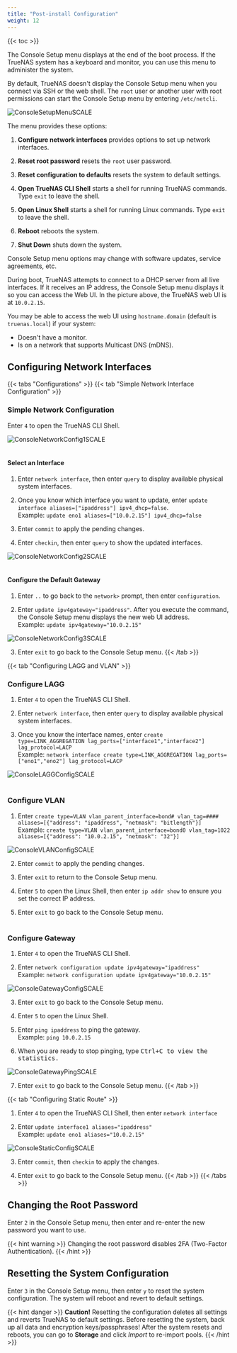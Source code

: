```yaml
---
title: "Post-install Configuration"
weight: 12
---
```


{{< toc >}}


The Console Setup menu displays at the end of the boot process.
If the TrueNAS system has a keyboard and monitor, you can use this menu to administer the system.

By default, TrueNAS doesn't display the Console Setup menu when you connect via SSH or the web shell.
The `root` user or another user with root permissions can start the Console Setup menu by entering `/etc/netcli`.

![ConsoleSetupMenuSCALE](/images/SCALE/ConsoleSetupMenuSCALE.png "TrueNAS Console Setup Menu")

The menu provides these options:

1) **Configure network interfaces** provides options to set up network interfaces.

2) **Reset root password** resets the `root` user password.

3) **Reset configuration to defaults** resets the system to default settings.

4) **Open TrueNAS CLI Shell** starts a shell for running TrueNAS commands. Type `exit` to leave the shell.

5) **Open Linux Shell** starts a shell for running Linux commands. Type `exit` to leave the shell.

6) **Reboot** reboots the system.

7) **Shut Down** shuts down the system.

Console Setup menu options may change with software updates, service agreements, etc.

During boot, TrueNAS attempts to connect to a DHCP server from all live interfaces.
If it receives an IP address, the Console Setup menu displays it so you can access the Web UI.
In the picture above, the TrueNAS web UI is at `10.0.2.15`.

You may be able to access the web UI using `hostname.domain` (default is `truenas.local`) if your system:
* Doesn't have a monitor.
* Is on a network that supports Multicast DNS (mDNS).

## Configuring Network Interfaces

{{< tabs "Configurations" >}}
{{< tab "Simple Network Interface Configuration" >}}
### Simple Network Configuration

Enter `4` to open the TrueNAS CLI Shell.

![ConsoleNetworkConfig1SCALE](/images/SCALE/ConsoleNetworkConfig1SCALE.png "TrueNAS SCALE Console Setup Menu")
<br><br>
#### Select an Interface

1. Enter `network interface`, then enter `query` to display available physical system interfaces.

2. Once you know which interface you want to update, enter `update interface aliases=["ipaddress"] ipv4_dhcp=false`.  
   Example: `update eno1 aliases=["10.0.2.15"] ipv4_dhcp=false`

3. Enter `commit` to apply the pending changes.

4. Enter `checkin`, then enter `query` to show the updated interfaces.

![ConsoleNetworkConfig2SCALE](/images/SCALE/ConsoleNetworkConfig2SCALE.png "TrueNAS SCALE Network Configuration")
<br><br>
#### Configure the Default Gateway

1. Enter `..` to go back to the `network>` prompt, then enter `configuration`.

2. Enter `update ipv4gateway="ipaddress"`. After you execute the command, the Console Setup menu displays the new web UI address.  
   Example: `update ipv4gateway="10.0.2.15"`

![ConsoleNetworkConfig3SCALE](/images/SCALE/ConsoleNetworkConfig3SCALE.png "TrueNAS SCALE Network Configuration")

3. Enter `exit` to go back to the Console Setup menu.
{{< /tab >}}

{{< tab "Configuring LAGG and VLAN" >}}
### Configure LAGG

1. Enter `4` to open the TrueNAS CLI Shell.

2. Enter `network interface`, then enter `query` to display available physical system interfaces.  

3. Once you know the interface names, enter `create type=LINK_AGGREGATION lag_ports=["interface1","interface2"] lag_protocol=LACP`  
   Example: `network interface create type=LINK_AGGREGATION lag_ports=["eno1","eno2"] lag_protocol=LACP`

![ConsoleLAGGConfigSCALE](/images/SCALE/ConsoleLAGGConfigSCALE.png "TrueNAS SCALE LAGG Configuration")
<br><br>
### Configure VLAN

1. Enter `create type=VLAN vlan_parent_interface=bond# vlan_tag=#### aliases=[{"address": "ipaddress", "netmask": "bitlength"}]`  
   Example: `create type=VLAN vlan_parent_interface=bond0 vlan_tag=1022 aliases=[{"address": "10.0.2.15", "netmask": "32"}]`

![ConsoleVLANConfigSCALE](/images/SCALE/ConsoleVLANConfigSCALE.png "TrueNAS SCALE VLAN Configuration")

2. Enter `commit` to apply the pending changes.

3. Enter `exit` to return to the Console Setup menu.

4. Enter `5` to open the Linux Shell, then enter `ip addr show` to ensure you set the correct IP address.

5. Enter `exit` to go back to the Console Setup menu.
<br><br>
### Configure Gateway

1. Enter `4` to open the TrueNAS CLI Shell.

2. Enter `network configuration update ipv4gateway="ipaddress"`  
   Example: `network configuration update ipv4gateway="10.0.2.15"`

![ConsoleGatewayConfigSCALE](/images/SCALE/ConsoleGatewayConfigSCALE.png "TrueNAS SCALE Gateway Configuration")

3. Enter `exit` to go back to the Console Setup menu.

4. Enter `5` to open the Linux Shell.

5. Enter `ping ipaddress` to ping the gateway.  
   Example: `ping 10.0.2.15`

6. When you are ready to stop pinging, type <kbd>Ctrl+C<kbd> to view the statistics.

![ConsoleGatewayPingSCALE](/images/SCALE/ConsoleGatewayPingSCALE.png "TrueNAS SCALE Pinging the Gateway")

7. Enter `exit` to go back to the Console Setup menu.
{{< /tab >}}

{{< tab "Configuring Static Route" >}}
1. Enter `4` to open the TrueNAS CLI Shell, then enter `network interface`

2. Enter `update interface1 aliases="ipaddress"`  
   Example: `update eno1 aliases="10.0.2.15"`

![ConsoleStaticConfigSCALE](/images/SCALE/ConsoleStaticConfigSCALE.png "TrueNAS SCALE Static Route Configuration")

3. Enter `commit`, then `checkin` to apply the changes.

4. Enter `exit` to go back to the Console Setup menu.
{{< /tab >}}
{{< /tabs >}}

## Changing the Root Password

Enter `2` in the Console Setup menu, then enter and re-enter the new password you want to use.

{{< hint warning >}}
Changing the root password disables 2FA (Two-Factor Authentication).
{{< /hint >}}

## Resetting the System Configuration

Enter `3` in the Console Setup menu, then enter `y` to reset the system configuration. The system will reboot and revert to default settings.

{{< hint danger >}}
**Caution!**
Resetting the configuration deletes all settings and reverts TrueNAS to default settings. Before resetting the system, back up all data and encryption keys/passphrases! After the system resets and reboots, you can go to **Storage** and click *Import* to re-import pools.
{{< /hint >}}
